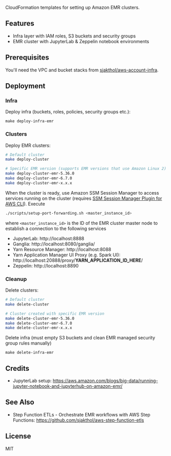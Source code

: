 CloudFormation templates for setting up Amazon EMR clusters.

## Features

* Infra layer with IAM roles, S3 buckets and security groups
* EMR cluster with JupyterLab & Zeppelin notebook environments

## Prerequisites

You'll need the VPC and bucket stacks from [sjakthol/aws-account-infra](https://github.com/sjakthol/aws-account-infra).

## Deployment

### Infra

Deploy infra (buckets, roles, policies, security groups etc.):

```
make deploy-infra-emr
```

### Clusters

Deploy EMR clusters:

```bash
# Default cluster
make deploy-cluster

# Specific EMR version (supports EMR versions that use Amazon Linux 2)
make deploy-cluster-emr-5.36.0
make deploy-cluster-emr-6.7.0
make deploy-cluster-emr-x.x.x
```

When the cluster is ready, use Amazon SSM Session Manager to access services running on the cluster (requires [SSM Session Manager Plugin for AWS CLI](https://docs.aws.amazon.com/systems-manager/latest/userguide/session-manager-working-with-install-plugin.html)). Execute
```bash
./scripts/setup-port-forwarding.sh <master_instance_id>
```
where `<master_instance_id>` is the ID of the EMR cluster master node to establish a connection to the following services

* JupyterLab: http://localhost:8888
* Ganglia: http://localhost:8080/ganglia/
* Yarn Resource Manager: http://localhost:8088
* Yarn Application Manager UI Proxy (e.g. Spark UI): http://localhost:20888/proxy/__YARN_APPLICATION_ID_HERE__/
* Zeppelin: http://localhost:8890

### Cleanup

Delete clusters:

```bash
# Default cluster
make delete-cluster

# Cluster created with specific EMR version
make delete-cluster-emr-5.36.0
make delete-cluster-emr-6.7.0
make delete-cluster-emr-x.x.x
```

Delete infra (must empty S3 buckets and clean EMR managed security group rules manually)

```
make delete-infra-emr
```

## Credits
* JupyterLab setup: https://aws.amazon.com/blogs/big-data/running-jupyter-notebook-and-jupyterhub-on-amazon-emr/

## See Also

* Step Function ETLs - Orchestrate EMR workflows with AWS Step Functions: https://github.com/sjakthol/aws-step-function-etls

## License

MIT
